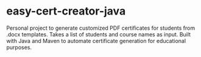 # easy-cert-creator-java
Personal project to generate customized PDF certificates for students from .docx templates. Takes a list of students and course names as input. Built with Java and Maven to automate certificate generation for educational purposes.
